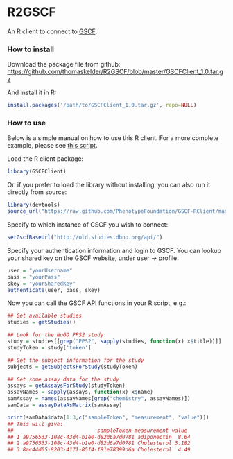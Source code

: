 R2GSCF
======

An R client to connect to [GSCF](https://github.com/PhenotypeFoundation/GSCF).

### How to install ##
Download the package file from github:
https://github.com/thomaskelder/R2GSCF/blob/master/GSCFClient_1.0.tar.gz

And install it in R:

```R
install.packages('/path/to/GSCFClient_1.0.tar.gz', repo=NULL)
```

### How to use ###
Below is a simple manual on how to use this R client. For a more complete example, please see [this script](example.R).

Load the R client package:

```R
library(GSCFClient)
```

Or. if you prefer to load the library without installing, you can also run it directly from source:

```R
library(devtools)
source_url("https://raw.github.com/PhenotypeFoundation/GSCF-RClient/master/dbnp.functions.R")
```

Specify to which instance of GSCF you wish to connect:

```R
setGscfBaseUrl("http://old.studies.dbnp.org/api/")
```

Specify your authentication information and login to GSCF. You can lookup your shared key on the GSCF website, under user -> profile.

```R
user = "yourUsername"
pass = "yourPass"
skey = "yourSharedKey"
authenticate(user, pass, skey)
```

Now you can call the GSCF API functions in your R script, e.g.:

```R
## Get available studies
studies = getStudies()

## Look for the NuGO PPS2 study
study = studies[[grep("PPS2", sapply(studies, function(x) x$title))]]
studyToken = study['token']

## Get the subject information for the study
subjects = getSubjectsForStudy(studyToken)

## Get some assay data for the study
assays = getAssaysForStudy(studyToken)
assayNames = sapply(assays, function(x) x$name)
samAssay = names(assayNames[grep("chemistry", assayNames)])
samData = assayDataAsMatrix(samAssay)

print(samData$data[1:3,c("sampleToken", "measurement", "value")])
## This will give:
##                           sampleToken measurement value
## 1 a9756533-108c-43d4-b1e0-d82d6a7d0781 adiponectin  8.64
## 2 a9756533-108c-43d4-b1e0-d82d6a7d0781 Cholesterol 3.182
## 3 8ac44d05-8203-4171-85f4-f81e78399d6a Cholesterol  4.49
```
